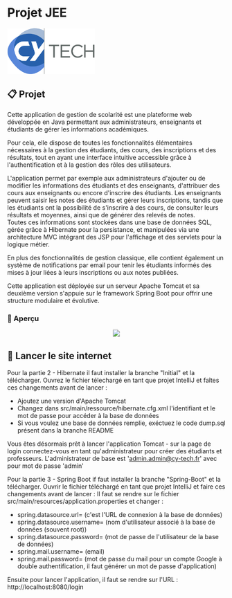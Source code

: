 # Projet JEE

<div>
  <img src="img/CYTechLogo.png" style="width: 40%;">
</div>

## 📋 Projet

Cette application de gestion de scolarité est une plateforme web développée en Java permettant aux administrateurs, enseignants et étudiants de gérer les informations académiques.

Pour cela, elle dispose de toutes les fonctionnalités élémentaires nécessaires à la gestion des étudiants, des cours, des inscriptions et des résultats, tout en ayant une interface intuitive accessible grâce à l'authentification et à la gestion des rôles des utilisateurs.

L'application permet par exemple aux administrateurs d'ajouter ou de modifier les informations des étudiants et des enseignants, d'attribuer des cours aux enseignants ou encore d'inscrire des étudiants. Les enseignants peuvent saisir les notes des étudiants et gérer leurs inscriptions, tandis que les étudiants ont la possibilité de s'inscrire à des cours, de consulter leurs résultats et moyennes, ainsi que de générer des relevés de notes.<br>
Toutes ces informations sont stockées dans une base de données SQL, gérée grâce à Hibernate pour la persistance, et manipulées via une architecture MVC intégrant des JSP pour l'affichage et des servlets pour la logique métier.

En plus des fonctionnalités de gestion classique, elle contient également un système de notifications par email pour tenir les étudiants informés des mises à jour liées à leurs inscriptions ou aux notes publiées.

Cette application est déployée sur un serveur Apache Tomcat et sa deuxième version s'appuie sur le framework Spring Boot pour offrir une structure modulaire et évolutive.

### 👀 Aperçu

<div align="center">
  <img src="img/platform_presentation.gif" />
</div>


## 🚀 Lancer le site internet

Pour la partie 2 - Hibernate il faut installer la branche "Initial" et la télécharger. Ouvrez le fichier télechargé en tant que projet IntelliJ et faîtes ces changements avant de lancer : 
- Ajoutez une version d'Apache Tomcat
- Changez dans src/main/ressource/hibernate.cfg.xml l'identifiant et le mot de passe pour accéder à la base de données
- Si vous voulez une base de données remplie, exéctuez le code dump.sql présent dans la branche README

Vous êtes désormais prêt à lancer l'application Tomcat - sur la page de login connectez-vous en tant qu'administrateur pour créer des étudiants et professeurs. L'administrateur de base est 'admin.admin@cy-tech.fr' avec pour mot de passe 'admin'

Pour la partie 3 - Spring Boot if faut installer la branche "Spring-Boot" et la télécharger. Ouvrir le fichier téléchargé en tant que projet IntelliJ et faire ces changements avant de lancer : 
Il faut se rendre sur le fichier src/main/resources/application.properties et changer : 
- spring.datasource.url= (c'est l'URL de connexion à la base de données)
- spring.datasource.username= (nom d'utilisateur associé à la base de données (souvent root))
- spring.datasource.password= (mot de passe de l'utilisateur de la base de données)
- spring.mail.username= (email)
- spring.mail.password= (mot de passe du mail pour un compte Google à double authentification, il faut générer un mot de passe d'application)

Ensuite pour lancer l'application, il faut se rendre sur l'URL : http://localhost:8080/login
